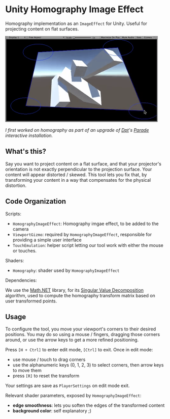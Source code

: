 # Unity Homography Image Effect

Homography implementation as an ```ImageEffect``` for Unity. Useful for projecting content on flat surfaces.

![demo](demo.gif)

*I first worked on homography as part of an upgrade of [Dpt](https://dpt.co/home)'s [Parade](https://dpt.co/work/parade-dancing-shadow-sculptures) interactive installation.*

## What's this?

Say you want to project content on a flat surface, and that your projector's orientation is not exactly perpendicular to the projection surface. Your content will appear distorted / skewed. This tool lets you fix that, by transforming your content in a way that compensates for the physical distortion.



## Code Organization

Scripts:
- ```HomographyImageEffect```: Homography imgae effect, to be added to the camera
- ```ViewportGizmo```: required by ```HomographyImageEffect```, responsible for providing a simple user interface
- ```TouchEmulation```: helper script letting our tool work with either the mouse or touches.

Shaders:
- ```Homography```: shader used by ```HomographyImageEffect```

Dependencies:

We use the [Math.NET](https://www.mathdotnet.com/) library, for its [Singular Value Decomposition](https://en.wikipedia.org/wiki/Singular-value_decomposition) algorithm, used to compute the homography transform matrix based on user transformed points.

## Usage

To configure the tool, you move your viewport's corners to their desired positions. You may do so using a mouse / fingers, dragging those corners around, or use the arrow keys to get a more refined positioning.

Press ```[H + Ctrl]``` to enter edit mode, ```[Ctrl]``` to exit. Once in edit mode:
- use mouse / touch to drag corners
- use the alphanumeric keys (0, 1, 2, 3) to select corners, then arrow keys to move them
- press ```[R]``` to reset the transform

Your settings are save as ```PlayerSettings``` on edit mode exit.

Relevant shader parameters, exposed by ```HomographyImageEffect```:
- **edge smoothness**: lets you soften the edges of the transformed content
- **background color**: self explanatory ;)

